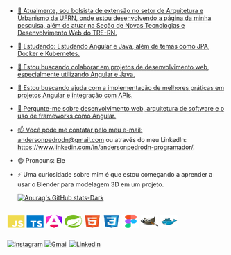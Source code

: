 <div>
  <a href="https://github.com/andersonpedrodn">
</div>

- 🔭 Atualmente, sou bolsista de extensão no setor de Arquitetura e Urbanismo da UFRN, onde estou desenvolvendo a página da minha pesquisa, além de atuar na Seção de Novas Tecnologias e Desenvolvimento Web do TRE-RN.
- 🌱 Estudando: Estudando Angular e Java, além de temas como JPA, Docker e Kubernetes.
- 👯 Estou buscando colaborar em projetos de desenvolvimento web, especialmente utilizando Angular e Java.
- 🤔 Estou buscando ajuda com a implementação de melhores práticas em projetos Angular e integração com APIs.
- 💬 Pergunte-me sobre desenvolvimento web, arquitetura de software e o uso de frameworks como Angular.
- 📫 Você pode me contatar pelo meu e-mail: andersonpedrodn@gmail.com ou através do meu LinkedIn: https://www.linkedin.com/in/andersonpedrodn-programador/.
- 😄 Pronouns: Ele
- ⚡ Uma curiosidade sobre mim é que estou começando a aprender a usar o Blender para modelagem 3D em um projeto.

  [![Anurag's GitHub stats-Dark](https://github-readme-stats.vercel.app/api?username=andersonpedrodn&show_icons=true&theme=dark#gh-dark-mode-only)](https://github.com/andersonpedrodn/github-readme-stats#gh-dark-mode-only)

<div style="display: inline_block"><br>
  <img align="center" alt="Andi-Js" height="30" width="40" src="https://raw.githubusercontent.com/devicons/devicon/master/icons/javascript/javascript-plain.svg">
  <img align="center" alt="Andi-Ts" height="30" width="40" src="https://raw.githubusercontent.com/devicons/devicon/master/icons/typescript/typescript-plain.svg">
  <img align="center" alt="Andi-Angular" height="30" width="40" src="https://raw.githubusercontent.com/devicons/devicon/master/icons/angular/angular-original.svg">
  <img align="center" alt="Andi-Java" height="30" width="40" src="https://raw.githubusercontent.com/devicons/devicon/master/icons/spring/spring-original.svg">
  <img align="center" alt="Andi-HTML" height="30" width="40" src="https://raw.githubusercontent.com/devicons/devicon/master/icons/html5/html5-original.svg">
  <img align="center" alt="Andi-CSS" height="30" width="40" src="https://raw.githubusercontent.com/devicons/devicon/master/icons/css3/css3-original.svg">
  <img align="center" alt="Andi-Figma" height="30" width="40" src="https://raw.githubusercontent.com/devicons/devicon/master/icons/figma/figma-original.svg">
  <img align="center" alt="Andi-Gimp" height="30" width="40" src="https://raw.githubusercontent.com/devicons/devicon/master/icons/gimp/gimp-original.svg">
  <img align="center" alt="Andi-Docker" height="30" width="40" src="https://raw.githubusercontent.com/devicons/devicon/master/icons/docker/docker-original.svg">
</div>
  
  ##
 
<div> 
  <a href="https://instagram.com/andersonpedrodn" target="_blank"><img src="https://img.shields.io/badge/-Instagram-%23E4405F?style=for-the-badge&logo=instagram&logoColor=white" alt="Instagram"></a>
  <a href = "mailto:andersonpedrodn@gmail.com" target="_blank"><img src="https://img.shields.io/badge/-Gmail-%23333?style=for-the-badge&logo=gmail&logoColor=white" alt="Gmail"></a>
  <a href="https://www.linkedin.com/in/andersonpedrodn-programador/" target="_blank"><img src="https://img.shields.io/badge/-LinkedIn-%230077B5?style=for-the-badge&logo=linkedin&logoColor=white" alt="LinkedIn"></a> 
  
</div>




